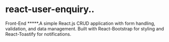 # react-user-enquiry..
 Front-End *****.A simple React.js CRUD application with form handling, validation, and data management. Built with React-Bootstrap for styling and React-Toastify for notifications.
